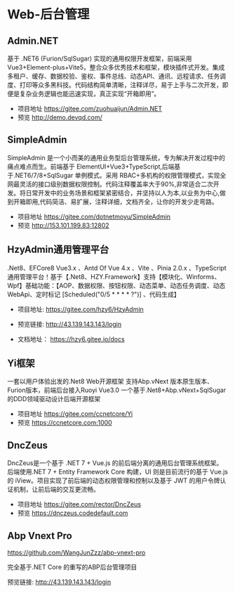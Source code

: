 # Web-后台管理

## Admin.NET

基于 .NET6 (Furion/SqlSugar) 实现的通用权限开发框架，前端采用 Vue3+Element-plus+Vite5，整合众多优秀技术和框架，模块插件式开发。集成多租户、缓存、数据校验、鉴权、事件总线、动态API、通讯、远程请求、任务调度、打印等众多黑科技。代码结构简单清晰，注释详尽，易于上手与二次开发，即便是复杂业务逻辑也能迅速实现，真正实现“开箱即用”。

 
 - 项目地址 https://gitee.com/zuohuaijun/Admin.NET
 - 预览 http://demo.devqd.com/ 


## SimpleAdmin
SimpleAdmin 是一个小而美的通用业务型后台管理系统，专为解决开发过程中的痛点难点而生。前端基于 ElementUI+Vue3+TypeScript,后端基于.NET6/7/8+SqlSugar 单例模式。采用 RBAC+多机构的权限管理模式，实现全网最灵活的接口级别数据权限控制。代码注释覆盖率大于90%,非常适合二次开发。将日常开发中的业务场景和框架紧密结合，并坚持以人为本,以业务为中心,做到开箱即用,代码简洁、易扩展，注释详细，文档齐全，让你的开发少走弯路。


 - 项目地址 https://gitee.com/dotnetmoyu/SimpleAdmin
 - 预览 http://153.101.199.83:12802


## HzyAdmin通用管理平台

.Net8、EFCore8 Vue3.x 、Antd Of Vue 4.x 、Vite 、Pinia 2.0.x 、TypeScript
通用管理平台！基于【.Net8、HZY.Framework】支持【模块化、Winforms、Wpf】基础功能：【AOP、数据权限、按钮权限、动态菜单、动态任务调度、动态WebApi、定时标记 [Scheduled("0/5 * * * * ?")] 、代码生成】

- 项目地址: https://gitee.com/hzy6/HzyAdmin

- 预览链接: http://43.139.143.143/login

- 文档地址： https://hzy6.gitee.io/docs


## Yi框架

一套以用户体验出发的.Net8 Web开源框架
支持Abp.vNext 版本原生版本、Furion版本，前端后台接入Ruoyi Vue3.0
一个基于.Net8+Abp.vNext+SqlSugar的DDD领域驱动设计后端开源框架

 - 项目地址 https://gitee.com/ccnetcore/Yi
 - 预览 https://ccnetcore.com:1000


## DncZeus


DncZeus是一个基于 .NET 7 + Vue.js 的前后端分离的通用后台管理系统框架。后端使用.NET 7 + Entity Framework Core 构建，UI 则是目前流行的基于 Vue.js 的 iView。项目实现了前后端的动态权限管理和控制以及基于 JWT 的用户令牌认证机制，让前后端的交互更流畅。
  
 
 - 项目地址 https://gitee.com/rector/DncZeus
 - 预览 https://dnczeus.codedefault.com

## Abp Vnext Pro

https://github.com/WangJunZzz/abp-vnext-pro

完全基于.NET Core 的重写的ABP后台管理项目

预览链接: http://43.139.143.143/login

